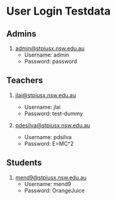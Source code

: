 # User Login Testdata
## Admins
1. admin@stpiusx.nsw.edu.au
    * Username: admin
    * Password: password

## Teachers
1. jlai@stpiusx.nsw.edu.au
    * Username: jlai
    * Password: test-dummy

2. pdesilva@stpiusx.nsw.edu.au
    * Username: pdsilva
    * Password: E=MC^2
    
## Students
1. mend9@stpiusx.nsw.edu.au
    * Username: mend9
    * Password: OrangeJuice